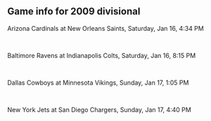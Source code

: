 ## Game info for 2009 divisional
Arizona Cardinals at New Orleans Saints, Saturday, Jan 16, 4:34 PM


<br/>

Baltimore Ravens at Indianapolis Colts, Saturday, Jan 16, 8:15 PM


<br/>

Dallas Cowboys at Minnesota Vikings, Sunday, Jan 17, 1:05 PM


<br/>

New York Jets at San Diego Chargers, Sunday, Jan 17, 4:40 PM

